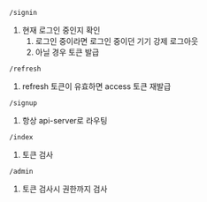 `/signin`
1. 현재 로그인 중인지 확인
   1. 로그인 중이라면 로그인 중이던 기기 강제 로그아웃
   2. 아닐 경우 토큰 발급

`/refresh`
1. refresh 토큰이 유효하면 access 토큰 재발급

`/signup`
1. 항상 api-server로 라우팅

`/index`
1. 토큰 검사

`/admin`
1. 토큰 검사시 권한까지 검사